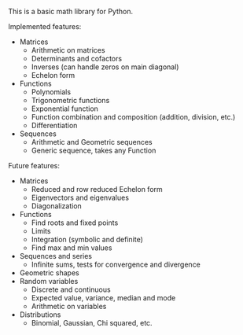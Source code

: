This is a basic math library for Python.


Implemented features:
* Matrices
    * Arithmetic on matrices
    * Determinants and cofactors
    * Inverses (can handle zeros on main diagonal)
    * Echelon form
* Functions
    * Polynomials
    * Trigonometric functions
    * Exponential function
    * Function combination and composition (addition, division, etc.)
    * Differentiation
* Sequences
    * Arithmetic and Geometric sequences
    * Generic sequence, takes any Function


Future features:
* Matrices
    * Reduced and row reduced Echelon form
    * Eigenvectors and eigenvalues
    * Diagonalization
* Functions
    * Find roots and fixed points
    * Limits
    * Integration (symbolic and definite)
    * Find max and min values
* Sequences and series
    * Infinite sums, tests for convergence and divergence
* Geometric shapes
* Random variables
    * Discrete and continuous
    * Expected value, variance, median and mode
    * Arithmetic on variables
* Distributions
    * Binomial, Gaussian, Chi squared, etc.
